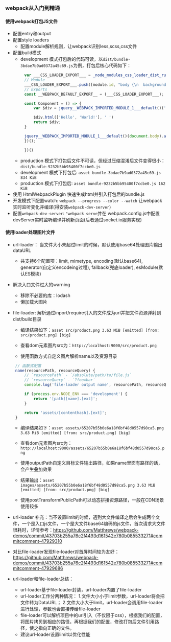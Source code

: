 ### webpack从入门到精通

#### 使用webpack打包JS文件

 - 配置entry和output
 - 配置style loaders
   - 配置module解析规则，让webpack识别less,scss,css文件
 - 配置build模式
   - development 模式打包后的代码可读，以`dist/bundle-3bdae7b9ad0372a45c69.js`为例，打包后核心代码如下：
   ```js
        var ___CSS_LOADER_EXPORT___ = _node_modules_css_loader_dist_runtime_api_js__WEBPACK_IMPORTED_MODULE_1___default()((_node_modules_css_loader_dist_runtime_cssWithMappingToString_js__WEBPACK_IMPORTED_MODULE_0___default()));
        // Module
        ___CSS_LOADER_EXPORT___.push([module.id, "body {\n  background: #ddd;\n  color: green;\n  display: flex;\n}\nbody div {\n  border: 1px solid red;\n}\n", "",{"version":3,"sources":["webpack://./src/index.less"],"names":[],"mappings":"AAAA;EACE,gBAAA;EACA,YAAA;EACA,aAAA;AACF;AAJA;EAMI,qBAAA;AACJ","sourcesContent":["body {\n  background: #ddd;\n  color     : green;\n  display   : flex;\n\n  div {\n    border: 1px solid red;\n  }\n}"],"sourceRoot":""}]);
        // Exports
        const __WEBPACK_DEFAULT_EXPORT__ = (___CSS_LOADER_EXPORT___);

        const Component = () => {
            var $div = jquery__WEBPACK_IMPORTED_MODULE_1___default()('<div />');

            $div.html(['Hello', 'World!'], ' ')
            return $div;
        }

        jquery__WEBPACK_IMPORTED_MODULE_1___default()(document.body).append(Component())
        })();

        })()
   ```
   - production 模式下打包后文件不可读，但经过压缩混淆后文件变得很小：`dist/bundle-9232b5bb95400f7ccbe0.js`
   - development 模式下打包后: `asset bundle-3bdae7b9ad0372a45c69.js 834 KiB`
   - production 模式下打包后: `asset bundle-9232b5bb95400f7ccbe0.js 162 KiB`
- 使用 HtmlWebpackPlugin 快速生成html并引入打包后的bundle.js
- 开发模式下配置watch: `webpack --progress --color --watch` 让webpack实时监听变化并编译(得安装`webpack-dev-server`)
- 配置`webpack-dev-server`: `"webpack serve`并在 webpack.config.js中配置devServer实时监听编译并刷新页面(后者通过socket.io服务实现)

#### 使用loader处理图片文件
 - url-loader： 当文件大小未超过limit的时候，默认使用base64处理图片输出dataURL
    - 共支持6个配置项：limit, mimetype, encoding(默认base64), generator(自定义encodeing过程), fallback(兜底loader), esModule(默认ES模块)
 - 解决入口文件过大的warning
   - 移除不必要的库：lodash
   - 懒加载大图片
 - file-loader: 解析通过inport/require引入的文件成为url并把文件资源弹射到dist/build目录
   - 编译结果如下：`asset src/product.png 3.63 MiB [emitted] [from: src/product.png] [big]`
   - 查看dom元素图片src为：`http://localhost:9000/src/product.png`

   - 使用函数方式自定义图片解析name以及资源目录
   ```js
    // 函数式配置
    name(resourcePath, resourceQuery) {
        // `resourcePath` - `/absolute/path/to/file.js`
        // `resourceQuery` - `?foo=bar`
        console.log('file-loader output name', resourcePath, resourceQuery);

        if (process.env.NODE_ENV === 'development') {
            return '[path][name].[ext]';
        }

        return 'assets/[contenthash].[ext]';
    }
   ```
   - 编译结果如下：`asset assets/65207b55b0e6a18f6bf48d0557d98ca5.png 3.63 MiB [emitted] [from: src/product.png] [big]`
   - 查看dom元素图片src为：`http://localhost:9000/assets/65207b55b0e6a18f6bf48d0557d98ca5.png`

   - 使用outputPath自定义目标文件输出路径，如果name里面有路径的话，会产生叠加效果
   - 结果输出：`asset images/assets/65207b55b0e6a18f6bf48d0557d98ca5.png 3.63 MiB [emitted] [from: src/product.png] [big]`
   - 使用postTransformPublicPath可以动态拼接资源路径，一般在CDN场景使用较多

 - url-loader 补充：当不设置limit的时候，遇到大文件编译之后会生成两个文件，一个是入口js文件，一个是大文件base64编码的js文件，首次请求大文件很耗时，详情参考：https://github.com/Matthrews/webpack-demos/commit/43703b255a76c2f4493d161542e780b085533271#commitcomment-47929310
 - 对比file-loader发现file-loader对首屏时间较为友好： https://github.com/Matthrews/webpack-demos/commit/43703b255a76c2f4493d161542e780b085533271#commitcomment-47929686

  - url-loader和file-loader总结：
    - url-loader基于file-loader封装，url-loader内置了file-loader
    - url-loader工作分两种情况：
       1.文件大小小于limit参数，url-loader将会把文件转为DataURL；
       2.文件大小大于limit，url-loader会调用file-loader进行处理，参数也会直接传给file-loader
    - file-loader可以解析项目中的url引入（不仅限于css），根据我们的配置，将图片拷贝到相应的路径，再根据我们的配置，修改打包后文件引用路径，使之指向正确的文件。
    - 建议url-loader设置limit以优化性能


